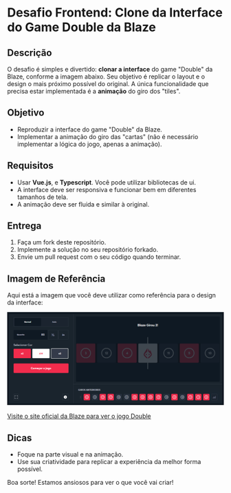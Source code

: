 # Desafio Frontend: Clone da Interface do Game Double da Blaze

## Descrição

O desafio é simples e divertido: **clonar a interface** do game "Double" da Blaze, conforme a imagem abaixo. Seu objetivo é replicar o layout e o design o mais próximo possível do original. A única funcionalidade que precisa estar implementada é a **animação** do giro dos "tiles".

## Objetivo

- Reproduzir a interface do game "Double" da Blaze.
- Implementar a animação do giro das "cartas" (não é necessário implementar a lógica do jogo, apenas a animação).

## Requisitos

- Usar **Vue.js**, e **Typescript**. Você pode utilizar bibliotecas de ui.
- A interface deve ser responsiva e funcionar bem em diferentes tamanhos de tela.
- A animação deve ser fluida e similar à original.

## Entrega

1. Faça um fork deste repositório.
2. Implemente a solução no seu repositório forkado.
3. Envie um pull request com o seu código quando terminar.

## Imagem de Referência

Aqui está a imagem que você deve utilizar como referência para o design da interface:

![Imagem de Referência](.github/assets/example.png)

[Visite o site oficial da Blaze para ver o jogo Double](https://blaze.ac/pt/games/double)

## Dicas

- Foque na parte visual e na animação.
- Use sua criatividade para replicar a experiência da melhor forma possível.

Boa sorte! Estamos ansiosos para ver o que você vai criar!
